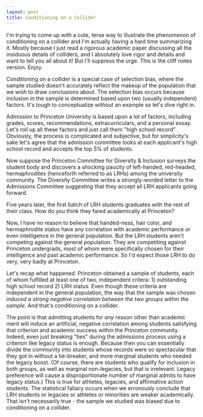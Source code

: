 ```yaml
---
layout: post
title: Conditioning on a Collider
---
```


I'm trying to come up with a cute, terse way to illustrate the phenomenon of conditioning on a collider and I'm actually having a hard time summarizing it.  Mostly because I just read a rigorous academic paper discussing all the insiduous details of colliders, and I absolutely love rigor and details and want to tell you all about it!  But I'll suppress the urge.  This is the cliff notes version.  Enjoy.

Conditioning on a collider is a special case of selection bias, where the sample studied doesn't accurately reflect the makeup of the population that we wish to draw conclusions about.  The selection bias occurs because inclusion in the sample is determined based upon two (usually independent) factors. It's tough to conceptualize without an example so let's dive right in.

Admission to Princeton University is based upon a lot of factors, including grades, scores, recommendations, extracurriculars, and a  personal essay.  Let's roll up all these factors and just call them "high school record".  Obviously, the process is complicated and subjective, but for simplicity's sake let's agree that the admission committee looks at each applicant's high school record and accepts the top 5% of students.  

Now suppose the Princeton Committee for Diversity & Inclusion surveys the student body and discovers a shocking paucity of left-handed, red-headed, hermaphrodites (henceforth referred to as LRHs) among the university community.  The Diversity Committee writes a strongly-worded letter to the Admissions Committee suggesting that they accept all LRH applicants going forward.  

Five years later, the first batch of LRH students graduates with the rest of their class. How do you think they fared academically at Princeton?

Now, I have no reason to believe that handed-ness, hair color, and hermaphrodite status have any correlation with academic performance or even intelligence in the general population.  But the LRH students aren't competing against the general population.  They are competiting against Princeton undergrads, most of whom were specifically chosen for their intelligence and past academic performance.  So I'd expect those LRH to do very, very badly at Princeton.

Let's recap what happened. Princeton obtained a sample of students, each of whom fulfilled at least one of two, independent critera: 1) outstanding high school record 2) LRH status.  Even though these criteria are independent in the general population, the way that the sample was chosen *induced a strong negative correlation between the two groups within the sample*.  And that's conditioning on a collider.

The point is that admitting students for *any* reason other than academic merit will induce an artificial, negative correlation among students satisfying that criterion and academic success within the Princeton community.  Indeed, even just breaking "ties" during the admissions process using a criterion like legacy status is enough. Because then you can essentially divide the community into students whose records were so spectacular that they got in without a tie-breaker, and more marginal students who needed the legacy boost.  (Of course, there are students who qualify for inclusion in both groups, as well as marginal non-legacies, but that is irrelevant. Legacy preference will cause a disproportionate number of marginal admits to have legacy status.)  This is true for athletes, legacies, and affirmative action students.  The statistical fallacy occurs when we erronously conclude that LRH students or legacies or athletes or minorities are weaker academically.  That isn't necessarily true - the sample we studied was biased due to conditioning on a collider.
